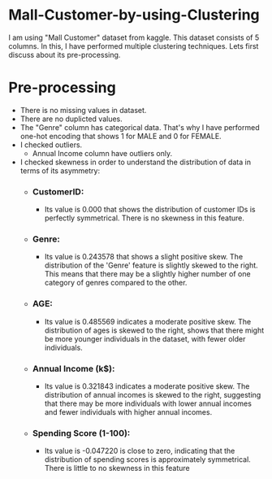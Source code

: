 # Mall-Customer-by-using-Clustering
I am using "Mall Customer" dataset from kaggle. This dataset consists of 5 columns. In this, I have performed multiple clustering techniques. Lets first discuss about its pre-processing.

# Pre-processing
* There is no missing values in dataset.
* There are no duplicted values.
* The "Genre" column has categorical data. That's why I have performed one-hot encoding that shows 1 for MALE and 0 for FEMALE.
* I checked outliers.
    * Annual Income column have outliers only.
* I checked skewness in order to understand the distribution of data in terms of its asymmetry:
    * ### CustomerID:
       * Its value is 0.000 that shows the distribution of customer IDs is perfectly symmetrical. There is no skewness in this feature.
    * ### Genre:
       * Its value is 0.243578 that shows a slight positive skew. The distribution of the 'Genre' feature is slightly skewed to the right. This means that there may be a slightly higher number of one category of genres compared to the other.
    * ### AGE:
       * Its value is 0.485569 indicates a moderate positive skew. The distribution of ages is skewed to the right, shows that there might be more younger individuals in the dataset, with fewer older individuals.
    * ### Annual Income (k$):
       * Its value is 0.321843 indicates a moderate positive skew. The distribution of annual incomes is skewed to the right, suggesting that there may be more individuals with lower annual incomes and fewer individuals with higher annual incomes.
    * ### Spending Score (1-100):
       * Its value is -0.047220 is close to zero, indicating that the distribution of spending scores is approximately symmetrical. There is little to no skewness in this feature





